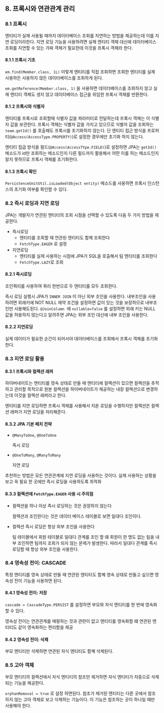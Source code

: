 ## 8. 프록시와 연관관계 관리

### 8.1 프록시

엔티티가 실제 사용될 때까지 데이터베이스 조회를 지연하는 방법을 제공하는데 이를 지연 로딩이라한다. 지연 로딩 기능을 사용하려면 실제 엔티티 객체 대신에 데이터베이스 조회를 지연할 수 있는 가짜 객체가 필요한데 이것을 프록시 객체라 한다.

#### 8.1.1 프록시 기초

`em.find(Member.class, 1L)` 이렇게 엔티티를 직접 조회하면 조회한 엔티티를 실제 사용하든 사용하지 않든 데이터베이스를 조회하게 된다.

`em.getReference(Member.class, 1)` 을 사용하면 데이터베이스를 조회하지 않고 실제 엔티티 객체도 생지 않고 데이터베이스 접근을 위임한 프록시 객체를 반환한다.

#### 8.1.2 프록시와 식별자

엔티티를 프록시로 조회할때 식별자 값을 파라미터로 전달하는데 프록시 객체는 이 식별자 값을 보관한다. 프록시 객체는 식별자 값을 가지고 있으므로 식별자 값을 조회하는 `team.getId()` 를 호출해도 프록시를 초기화하지 않는다. 단 엔티티 접근 방식을 프로퍼티(`@Access(AccessType.PROPERTY)`)로 설정한 경우에만 초기화 하지 않는다.

엔티티 접급 방식을 필드(`@Access(AccessTYpe.FIELD)`)로 설정하면 JPA는 `getId()`메소드가 id만 조회하는 메소드인지 다른 필드까지 활용해서 어떤 이를 하는 메소드인지 알지 못하므로 프록시 객체를 초기화한다.

#### 8.1.3 프록시 확인

`PersistenceUnitUtil.isLoaded(Object entity)`  메소드를 사용하면 프록시 인스턴스의 초기화 여부를 확인할 수 있다.

### 8.2 즉시 로딩과 지연 로딩

JPA는 개발자가 연관된 엔티티의 조회 시점을 선택할 수 있도록 다음 두 가지 방법을 제공한다.

- 즉시로딩
  - 엔티티를 조회할 때 연관된 엔티티도 함께 조회한다
  - `FetchType.EAGER` 로 설정
- 지연로딩
  - 엔티티를 실제 사용하는 시점에 JPA가 SQL을 호출해서 팀 엔티티를 조회한다
  - `FetchType.LAZY`로 조회

#### 8.2.1 즉시로딩

조인쿼리를 사용하여 쿼리 한번으로 두 엔티티를 모두 조회한다.

즉시 로딩 실행시 JPA가 `INNER JOIN` 이 아닌 외부 조인을 사용한다. 내부조인을 사용하려면 외래키에 NOT NULL 제약 조건을 설정하면 값이 있는 것을 보장하므로 내부조인만 사용해도된다. `@JoinColumn`  에 `nullable=false` 를 설정하면 외래 키는 NULL 값을 허용하지 않는다고 알려주면 JPA는 외부 조인 대신에 내부 조인을 사용한다.

#### 8.2.2 지연로딩

실제 데이터가 필요한 순간이 되어서야 데이터베이스를 조회해서 프록시 객체를 초기화 한다.

### 8.3 지연 로딩 활용

#### 8.3.1 프록시와 컬렉션 래퍼

하이버네이트는 엔티티를 영속 상태로 만들 때 엔티티에 컬렉션이 있으면 컬렉션을 추적하고 관리할 목적으로 원본 컬렉션을 하이버네이트가 제공하는 내장 컬렉션으로 변경하는데 이것을 컬렉션 래퍼라고 한다.

엔티티를 지연 로딩하면 프록시 객체를 사용해서 지욘 로딩을 수행하지만 컬렉션은 컬렉션 래퍼가 지연 로딩을 처리해준다.

#### 8.3.2 JPA 기본 페치 전략

- `@ManyToOne`, `@OneToOne`

  즉시 로딩

- `@OneToMany`, `@ManyToMany`

  지연 로딩

추천하는 방법은 모든 연관관계에 지연 로딩을 사용하는 것이다. 실제 사용하는 상황을 보고 꼭 필요 한 곳에만 즉시 로딩을 사용하도록 최적화

#### 8.3.3 컬렉션에 `FetchType.EAGER` 사용 시 주의점

- 컬렉션을 하나 이상 즉시 로딩하는 것은 권장하지 않는다

  컬렉션과 조인한다는 것은 데이터 베이스 테이블로 보면 일대다 조인이다.

- 컬렉션 즉시 로딩은 항상 외부 조인을 사용한다

  팀 테이블에서 회원 테이블로 일대다 관계를 조인 할 떄 회원이 한 명도 없는 팀을 내부 조인하면 팀까지 조회가 되지 않는 문제가 발생한다. 따라서 일대다 관계를 즉시 로딩할 때 항상 외부 조인을 사용한다.

### 8.4 영속성 전이: CASCADE

특정 엔티티를 영속 상태로 만들 때 연관된 엔티티도 함꼐 영속 상태로 만들고 싶으면 영속성 전이 기능을 사용하면 된다.

#### 8.4.1 영속성 전이: 저장

`cascade = CascadeType.PERSIST` 를 설정하면 부모와 자식 엔티티를 한 번에 영속화 할 수 있다.

영속성 전이는 연관관계를 매핑하는 것과 관련이 없고 엔티티를 영속화할 떄 연관된 엔티티도 같이 영속화하는 편리함을 제공

#### 8.4.2 영속성 전이: 삭제

부모 엔티티만 삭제하면 연관된 자식 엔티티도 함꼐 삭제된다.

### 8.5 고아 객체

부모 엔티티의 컬렉션에서 자식 엔티티의 참조만 제거하면 자식 엔티티가 자동으로 삭제되는 기능을 제공한다.

`orphanRemoval = true` 로 설정 하면된다. 참조가 제거된 엔티티는 다른 곳에서 참조하지 않는 고아 객체로 보고 삭제하는 기능이다. 이 기능은 참조하는 곳이 하나일 때만 사용해야 한다.

